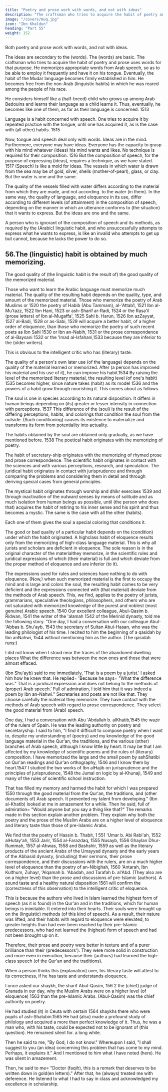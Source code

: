```yaml
---
title: "Poetry and prose work with words, and not with ideas"
description: "The craftsman who tries to acquire the habit of poetry and prose uses words for that purpose. He memorizes appropriate words from Arab speech, so as to be able to employ it frequently and have it on his tongue"
image: "/covers/muq.jpg"
icon: "Ibn Khaldun"
heading: "Part 55"
weight: 152
---
```




Both poetry and prose work with words, and not with ideas. 

The ideas are secondary to the (words). The (words) are basic. The craftsman who tries to acquire the habit of poetry and prose uses words for that purpose. He memorizes appropriate words from Arab speech, so as to be able to employ it frequently and have it on his tongue. Eventually, the habit of the Mudar language becomes firmly established in him. He becomes free from the non-Arab (linguistic habits) in which he was reared among the people of his race. 

He considers himself like a (half-breed) child who grows up among Arab Bedouins and learns their language as a child learns it. Thus, eventually, he becomes like one of them, as far as their language is concerned. 1513

Language is a habit concerned with speech. One tries to acquire it by repeated practice with the tongue, until one has acquired it, as is the case with (all other) habits. 1515 

Now, tongue and speech deal only with words. Ideas are in the mind. Furthermore, everyone may have ideas. Everyone has the capacity to grasp with his mind whatever (ideas) his mind wants and likes. No technique is required for their
composition. 1516 But the composition of speech, for the purpose of expressing
(ideas), requires a technique, as we have stated. 1517 (Speech) is like a mold for
ideas. The vessels in which water is drawn from the sea may be of gold, silver, shells (mother-of-pearl), glass, or clay. But the water is one and the same. 

The quality of the vessels filled with water differs according to the material from which they are made, and not according. to the water (in them). In the same way, the quality of language, and eloquence in its use, differ according to different levels (of attainment) in the composition of speech, depending on the manner in which an utterance conforms to (the situation) that it wants to express. But the ideas are one and the same.

A person who is ignorant of the composition of speech and its methods, as required by the (Arabic) linguistic habit, and who unsuccessfully attempts to express what he wants to express, is like an invalid who attempts to get up but cannot, because he lacks the power to do so.


## 56.The (linguistic) habit is obtained by much memorizing.

The good quality of (the linguistic habit is the result of) the good quality of the memorized material. 

Those who  want  to learn the Arabic language must memorize much material. The quality of the resulting habit depends
on the quality, type, and amount of the memorized material. Those who memorize the poetry of Arab Muslims or 1520 the poetry of Habib (Abu Tammam), al-'Attab1, 1521 Ibn al-Mu'tazz, 1522 Ibn Hani, 1523 or ash-Sharif ar-Radi, 1524 or the Rasa'il (prose letters) of Ibn al-Mugaffa', 1525 Sahl b. Harun, 1526 Ibn azZayyat, 1527 al-Badi, 1528 or as-Sabi, 1529 will acquire a better habit, of a higher order of eloquence, than those who memorize the poetry of such recent poets as Ibn Sahl 1530 or Ibn an-Nabih, 1531 or the prose correspondence of al-Baysani 1532 or the 'Imad al-Isfahani,1533 because they are inferior to the (older writers). 

This is obvious to the intelligent critic who has (literary) taste.

The quality of a person's own later use (of the language) depends on the quality of the material learned or memorized. After (a person has improved his material and his use of it), he can improve his habit.1534 By raising the level of the memorized literary material, the resulting level (of one's habit) 1535 becomes higher, since nature takes (habit) as its model 1536 and the powers of a habit grow through nourishing it. This comes about as follows. 

The soul is one in species according to its natural disposition. It differs in human beings depending on (its) greater or lesser intensity in connection with perceptions. 1537 This difference of the (soul) is the result of the differing perceptions, habits, and colorings that condition the soul from the outside. (Such conditioning) causes its existence to materialize and transforms its form from potentiality into actuality.

The habits obtained by the soul are obtained only gradually, as we have mentioned before. 1538 The poetical habit originates with the memorizing of poetry. 

The habit of secretary-ship originates with the memorizing of rhymed prose and prose correspondence. The scientific habit originates in contact with the sciences and with various perceptions, research, and speculation. The juridical habit
originates in contact with jurisprudence and through comparing the problems and considering them in detail and through deriving special cases from general principles. 

The mystical habit originates through worship and dhikr exercises 1539 and through inactivation of the outward senses by means of solitude and as much isolation from human beings as possible, until (the person who does that) acquires
the habit of retiring to his inner sense and his spirit and thus becomes a mystic. The
same is the case with all the other (habits). 

Each one of them gives the soul a special coloring that conditions it.

The good or bad quality of a particular habit depends on the (condition) under which the habit originated. A highclass habit of eloquence results only from the memorizing of high-class language material. This is why all jurists and scholars are deficient in eloquence. The sole reason is in the original character of the materialthey memorize, in the scientific rules and juridical expressions of which (their material) is full and which deviate from the proper method of eloquence and are inferior (to it). 

The expressions used for rules and sciences have nothing to do with eloquence. (Now,) when such memorized material is the first to occupy the mind
and is large and colors the soul, the resulting habit comes to be very deficient and
the expressions connected with (that material) deviate from the methods of Arab
speech. This, we find, applies to the poetry of jurists, grammarians, speculative
theologians, philosophers, and others who are not saturated with memorized
knowledge of the purest and noblest (most genuine) Arabic speech. 1540
Our excellent colleague, Abul-Qasim b. Ridwan, 1541 the writer of the
'alamah 1542 of the Merinid dynasty, told me the following story. "One day, I had a
conversation with our colleague Abul-'Abbas b. Shu'ayb, 1543 the secretary of Sultan
Abul-Hasan, who was the leading philologist of his time. I recited to him the
beginning of a qasidah by Ibn anNahwi, 1544 without mentioning him as the author.
(The qasidah runs:)

I did not know when I stood near the traces of the abandoned dwelling
places
What the difference was between the new ones and those that were almost
effaced.

(Ibn Shu'ayb) said to me immediately, 'That is a poem by a jurist.' I asked him how he knew that. He replied= 'Because he says= "What the difference was."
That is a juridical expression and does not belong to the methods of (proper) Arab speech.' Full of admiration, I told him that it was indeed a poem by Ibn an-Nahwi."
Secretaries and poets are not like that. They choose carefully the material they memorize. They have contact with the methods of Arab speech with regard to
prose correspondence. They select the good material from (Arab) speech.

One day, I had a conversation with Abu 'Abdallah b. alKhatib,1545 the wazir of the rulers of Spain. He was the leading authority on poetry and secretaryship. I
said to him, "I find it difficult to compose poetry when I want to, despite my understanding of (poetry) and my knowledge of the good language material in the
Qur'an, the traditions, and the various (other) branches of Arab speech, although I know little by heart. It may be that I am affected by my knowledge of scientific
poems and the rules of (literary) composition. I have memorized the large and the small poem by ashShatibi on Qur'an readings and Qur'an orthography, 1546 and I
know them by heart.1547 I studied the two works of Ibn alHajib on jurisprudence and the principles of jurisprudence, 1548 the Jumal on logic by al-Khunaji, 1549 and
many of the rules of scientific school instruction. 

That has filled my memory and harmed the habit for which I was prepared 1550 through the good material from the
Qur'an, the traditions, and (other documents of) Arab speech. It prevented my talent
from developing." (Ibn al-Khatib) looked at me in amazement for a while. Then he
said, full of admiration= "Would anyone but you say a thing like that?"
The remarks made in this section explain another problem. They explain why
both the poetry and the prose of the Muslim Arabs are on a higher level of
eloquence and literary taste than those of pre-Islamic Arabs. 

We find that the poetry of Hassin b. Thabit, 1 551 'Umar b. Abi Rabi'ah, 1552 alHutay'ah, 1553 Jarir, 1554
al-Farazdaq, 1555 Nusayb, 1556 Ghaylan Dhur-Rummah, 1557 al-Ahwas, 1558 and Bashshir, 1559 as well as the literary products of the ancient Arabs of the Umayyad dynasty and the early years of the Abbasid dynasty, (including) their sermons, their prose correspondence, and their discussions with the rulers, are on a much higher
level of eloquence than the poetry of an-Nibighah, 1560 'Antarah, Ibn Kulthum,
Zuhayr, 'Alqamah b. 'Abadah, and Tarafah b. al'Abd. (They also are on a higher
level) than the prose and discussions of pre-Islamic (authors). A sound taste and a
healthy natural disposition 1561 will confirm the (correctness of this observation) to
the intelligent critic of eloquence.

This is because the authors who lived in Islam learned the highest form of speech (as it is found) in the Qur'an and in the traditions, which for human beings is inimitable. It entered into their hearts. Their souls were brought up on the
(linguistic) methods (of this kind of speech). As a result, their nature was lifted, and
their habits with regard to eloquence were elevated, to greater heights than had ever
been reached by their pre-Islamic predecessors, who had not learned the (highest)
form of speech and had not been brought up on it. 

Therefore, their prose and poetry were better in texture and of a purer brilliance than their (predecessors'). They were
more solid in construction and more even in execution, because their (authors) had
learned the high-class speech (of the Qur'an and the traditions). 

When a person thinks this (explanation) over, his literary taste will attest to its correctness, if he has
taste and understands eloquence.

I once asked our shaykh, the sharif Abul-Qasim, 156 2 the (chief) judge of Granada in our day, why the Muslim Arabs were on a higher level (of eloquence) 1563 than the pre-Islamic Arabs. (Abul-Qasim) was the chief authority on poetry.

He had studied (it) in Ceuta with certain 1564 shaykhs there who were pupils of ash-Shalubin.1565 He had (also) made a profound study of philology and acquired a more than perfect knowledge of it. Thus, he was a man who, with his taste, could be
expected not to be ignorant of (this question). He remained silent for. a long while.

Then he said to me, "By God, I do not know." Whereupon I said, "I shall suggest to you (an idea) concerning this problem that has come to my mind. Perhaps, it explains it." And I mentioned to him what I have noted (here). He was silent in amazement. 

Then, he said to me= "Doctor (faqih), this is a remark that deserves to be written down in gold(en letters)." After that, he (always) treated me with deference. He listened to what I had to say in class and acknowledged my excellence in scholarship.
